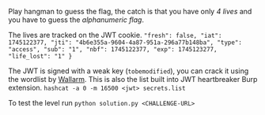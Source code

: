 Play hangman to guess the flag, the catch is that you have only *4 lives* and you have to guess the *alphanumeric flag*. 

The lives are tracked on the JWT cookie. 
``
 "fresh": false,
  "iat": 1745122377,
  "jti": "4b6e355a-9604-4a87-951a-296a77b148ba",
  "type": "access",
  "sub": "1",
  "nbf": 1745122377,
  "exp": 1745123277,
  "life_lost": "1"
}
``

The JWT is signed with a weak key (`tobemodified`), you can crack it using the wordlist by [Wallarm](https://github.com/wallarm/jwt-secrets/blob/master/jwt.secrets.list). This is also the list built into JWT heartbreaker Burp extension.
`hashcat -a 0 -m 16500 <jwt> secrets.list`

To test the level run `python solution.py <CHALLENGE-URL>`